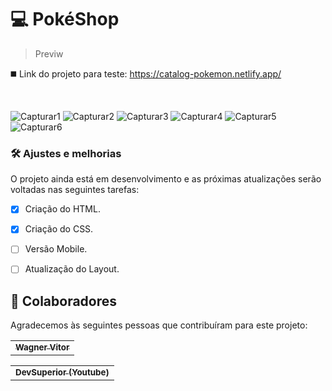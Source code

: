 # 💻 PokéShop


> Previw 


◼️ Link do projeto para teste: https://catalog-pokemon.netlify.app/

<br>


![Capturar1](https://user-images.githubusercontent.com/89936463/142866890-bbae4894-997d-41c0-aa92-b10c46cda116.JPG)
![Capturar2](https://user-images.githubusercontent.com/89936463/142866906-1be0ac8b-6154-41f9-9ff3-68cf4aecf150.JPG)
![Capturar3](https://user-images.githubusercontent.com/89936463/142866926-6fe40202-9e84-49a3-b1d8-353261c1a34e.JPG)
![Capturar4](https://user-images.githubusercontent.com/89936463/142866950-545e27d5-070d-4069-83f8-b258ac30d47f.JPG)
![Capturar5](https://user-images.githubusercontent.com/89936463/142866967-48f83220-1bed-491c-876c-cbc764746bfa.JPG)
![Capturar6](https://user-images.githubusercontent.com/89936463/142866997-6f8402cf-fdf4-4d6a-ba46-d12943824359.JPG)


### 🛠️ Ajustes e melhorias

O projeto ainda está em desenvolvimento e as próximas atualizações serão voltadas nas seguintes tarefas:

- [x] Criação do HTML.
- [x] Criação do CSS.
- [ ] Versão Mobile.
- [ ] Atualização do Layout.



## 🤝 Colaboradores

Agradecemos às seguintes pessoas que contribuíram para este projeto:

<table>
  <tr>
    <td align="center">
      <a href="https://github.com/Tsukhiro">
        <sub>
          <b>Wagner Vitor</b>
        </sub>
      </a>
    </td>
  </tr>
</table>
<table>
  <tr>
    <td align="center">
      <a href="https://www.youtube.com/c/DevSuperior">
        <sub>
          <b>DevSuperior (Youtube)</b>
        </sub>
      </a>
    </td>
  </tr>
</table>
